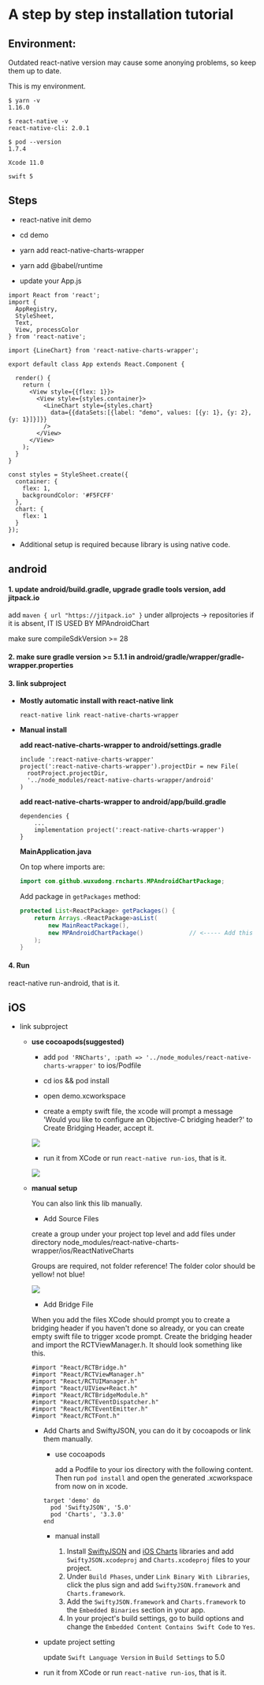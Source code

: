# A step by step installation tutorial

## Environment:

Outdated react-native version may cause some anonying problems, so keep them up to date.

This is my environment.

```
$ yarn -v
1.16.0

$ react-native -v
react-native-cli: 2.0.1

$ pod --version
1.7.4

Xcode 11.0

swift 5

```



## Steps


-  react-native init demo
 
-  cd demo
 
-  yarn add react-native-charts-wrapper
-  yarn add @babel/runtime
 
-  update your App.js 



 
```
import React from 'react';
import {
  AppRegistry,
  StyleSheet,
  Text,
  View, processColor
} from 'react-native';

import {LineChart} from 'react-native-charts-wrapper';

export default class App extends React.Component {

  render() {
    return (
      <View style={{flex: 1}}>
        <View style={styles.container}>
          <LineChart style={styles.chart}
            data={{dataSets:[{label: "demo", values: [{y: 1}, {y: 2}, {y: 1}]}]}}
          />
        </View>
      </View>
    );
  }
}

const styles = StyleSheet.create({
  container: {
    flex: 1,
    backgroundColor: '#F5FCFF'
  },
  chart: {
    flex: 1
  }
});

```

-  Additional setup is required because library is using native code.


## android

#### 1. update android/build.gradle, upgrade gradle tools version, add jitpack.io

add `maven { url "https://jitpack.io" }` under allprojects -> repositories if it is absent, IT IS USED BY MPAndroidChart

make sure compileSdkVersion >= 28

#### 2. make sure gradle version >= 5.1.1 in android/gradle/wrapper/gradle-wrapper.properties 

#### 3. link subproject

*   **Mostly automatic install with react-native link**

		react-native link react-native-charts-wrapper
				
*   **Manual install**


    **add react-native-charts-wrapper to android/settings.gradle**

    ```
	include ':react-native-charts-wrapper'
	project(':react-native-charts-wrapper').projectDir = new File(
	  rootProject.projectDir,
	  '../node_modules/react-native-charts-wrapper/android'
	)
    ```

    **add react-native-charts-wrapper to android/app/build.gradle**

	```
	dependencies {
	    ...
	    implementation project(':react-native-charts-wrapper')
	}
	```

	**MainApplication.java**

	On top where imports are:
	
	```java
	import com.github.wuxudong.rncharts.MPAndroidChartPackage;
	```

	Add package in `getPackages` method:
	
	```java
	protected List<ReactPackage> getPackages() {
	    return Arrays.<ReactPackage>asList(
	        new MainReactPackage(),
	        new MPAndroidChartPackage()             // <----- Add this
	    );
	}
	```

#### 4. Run

react-native run-android, that is it.


## iOS

* link subproject

	*   **use cocoapods(suggested)**
		
		* add `pod 'RNCharts', :path => '../node_modules/react-native-charts-wrapper'` to ios/Podfile

		* cd ios && pod install
		* open demo.xcworkspace
		* create a empty swift file, the xcode will prompt a message 'Would you like to configure an Objective-C bridging header?' to Create Bridging Header, accept it.

		![](https://raw.githubusercontent.com/wuxudong/react-native-charts-wrapper/master/installation_guide/create-oc-bridging-header.png)
		
		* run it from XCode or run `react-native run-ios`, that is it.

		![](https://raw.githubusercontent.com/wuxudong/react-native-charts-wrapper/master/installation_guide/iOS.png)


	* **manual setup**

		You can also link this lib manually.
	
		* Add Source Files
		
		create a group under your project top level and add files under directory node_modules/react-native-charts-wrapper/ios/ReactNativeCharts
		
		Groups are required, not folder reference!
		The folder color should be yellow! not blue!
		
		![](https://raw.githubusercontent.com/wuxudong/react-native-charts-wrapper/master/installation_guide/add_source_files.png)
		
		
		
		* Add Bridge File
		
		When you add the files XCode should prompt you to create a bridging header if you haven't done so already, or you can create empty swift file to trigger xcode prompt. Create the bridging header and import the RCTViewManager.h. It should look something like this.
		
		```
		#import "React/RCTBridge.h"
		#import "React/RCTViewManager.h"
		#import "React/RCTUIManager.h"
		#import "React/UIView+React.h"
		#import "React/RCTBridgeModule.h"
		#import "React/RCTEventDispatcher.h"
		#import "React/RCTEventEmitter.h"
		#import "React/RCTFont.h"
		```
				
		* Add Charts and SwiftyJSON, you can do it by cocoapods or link them manually.
			* use cocoapods
			
			  add a Podfile to your ios directory with the following content. Then run `pod install` and open the generated .xcworkspace from now on in xcode.


			```
			target 'demo' do
			  pod 'SwiftyJSON', '5.0'      
			  pod 'Charts', '3.3.0'         
			end

			```
			
			* manual install


			  1. Install [SwiftyJSON](https://github.com/SwiftyJSON/SwiftyJSON) and [iOS Charts](https://github.com/danielgindi/ios-charts) libraries and add `SwiftyJSON.xcodeproj` and `Charts.xcodeproj` files to your project.
			  2. Under `Build Phases`, under `Link Binary With Libraries`, click the plus sign and add `SwiftyJSON.framework` and `Charts.framework`.
			  3. Add the `SwiftyJSON.framework` and `Charts.framework` to the `Embedded Binaries` section in your app.
			  4. In your project's build settings, go to build options and change the `Embedded Content Contains Swift Code` to `Yes`.

		* update project setting
		
     	  update `Swift Language Version` in `Build Settings` to 5.0
		
		* run it from XCode or run `react-native run-ios`, that is it.

		
